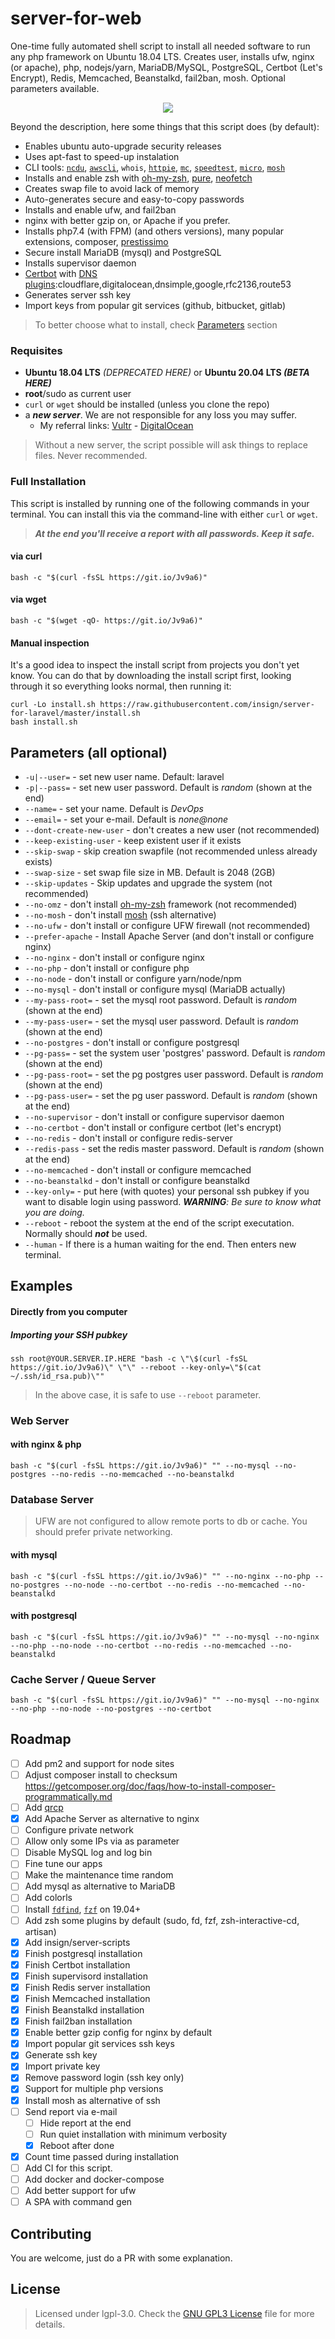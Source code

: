 # server-for-web
One-time fully automated shell script to install all needed software to run any php framework on Ubuntu 18.04 LTS. Creates user, installs ufw, nginx (or apache), php, nodejs/yarn, MariaDB/MySQL, PostgreSQL, Certbot (Let's Encrypt), Redis, Memcached, Beanstalkd, fail2ban, mosh. Optional parameters available.

<p align="center">
  <a href="https://asciinema.org/a/311864"><img src="https://cdn.jsdelivr.net/gh/insign/server-for-laravel/demo.svg"></a>
</p>

Beyond the description, here some things that this script does (by default):
- Enables ubuntu auto-upgrade security releases
- Uses apt-fast to speed-up instalation
- CLI tools: [`ncdu`](https://en.wikipedia.org/wiki/Ncdu), [`awscli`](https://aws.amazon.com/cli/), `whois`, [`httpie`](https://httpie.org/), [`mc`](http://linuxcommand.org/lc3_adv_mc.php), [`speedtest`](https://github.com/sivel/speedtest-cli), [`micro`](https://micro-editor.github.io/), [`mosh`](https://mosh.org/)
- Installs and enable zsh with [oh-my-zsh](https://ohmyz.sh/), [pure](https://github.com/sindresorhus/pure), [neofetch](https://github.com/dylanaraps/neofetch)
- Creates swap file to avoid lack of memory
- Auto-generates secure and easy-to-copy passwords
- Installs and enable ufw, and fail2ban
- nginx with better gzip on, or Apache if you prefer. 
- Installs php7.4 (with FPM) (and others versions), many popular extensions, composer, [prestissimo](https://github.com/hirak/prestissimo)
- Secure install MariaDB (mysql) and PostgreSQL
- Installs supervisor daemon
- [Certbot](https://certbot.eff.org/) with [DNS plugins](https://certbot.eff.org/docs/using.html#dns-plugins):cloudflare,digitalocean,dnsimple,google,rfc2136,route53
- Generates server ssh key
- Import keys from popular git services (github, bitbucket, gitlab)

 

>To better choose what to install, check [Parameters](#parameters-all-optional) section

### Requisites
- **Ubuntu 18.04 LTS** _(DEPRECATED HERE)_ or  **Ubuntu 20.04 LTS _(BETA HERE)_** 
- **root**/sudo as current user
- `curl` or `wget` should be installed (unless you clone the repo)
- a **_new server_**. We are not responsible for any loss you may suffer.
  -  My referral links: [Vultr](https://www.vultr.com/?ref=7205888) - [DigitalOcean](https://m.do.co/c/4361152a43e1)

> Without a new server, the script possible will ask things to replace files. Never recommended.

### Full Installation

This script is installed by running one of the following commands in your terminal. You can install this via the command-line with either `curl` or `wget`.

>**_At the end you'll receive a report with all passwords. Keep it safe._**
#### via curl

```shell
bash -c "$(curl -fsSL https://git.io/Jv9a6)"
```

#### via wget

```shell
bash -c "$(wget -qO- https://git.io/Jv9a6)"
```
#### Manual inspection

It's a good idea to inspect the install script from projects you don't yet know. You can do
that by downloading the install script first, looking through it so everything looks normal,
then running it:

```shell
curl -Lo install.sh https://raw.githubusercontent.com/insign/server-for-laravel/master/install.sh
bash install.sh
```

## Parameters (all optional)
* `-u|--user=` - set new user name. Default: laravel
* `-p|--pass=` - set new user password. Default is _random_ (shown at the end)
* `--name=` - set your name. Default is _DevOps_
* `--email=` - set your e-mail. Default is _none@none_
* `--dont-create-new-user` - don't creates a new user (not recommended)
* `--keep-existing-user` - keep existent user if it exists
* `--skip-swap` - skip creation swapfile (not recommended unless already exists)
* `--swap-size` - set swap file size in MB. Default is 2048 (2GB)
* `--skip-updates` - Skip updates and upgrade the system (not recommended)
* `--no-omz` - don't install [oh-my-zsh](https://ohmyz.sh/) framework (not recommended)
* `--no-mosh` - don't install [mosh](https://mosh.org) (ssh alternative)
* `--no-ufw` - don't install or configure UFW firewall (not recommended)
* `--prefer-apache` - Install Apache Server (and don't install or configure nginx)
* `--no-nginx` - don't install or configure nginx
* `--no-php` - don't install or configure php
* `--no-node` - don't install or configure yarn/node/npm
* `--no-mysql` - don't install or configure mysql (MariaDB actually)
* `--my-pass-root=` - set the mysql root password. Default is _random_ (shown at the end)
* `--my-pass-user=` - set the mysql user password. Default is _random_ (shown at the end)
* `--no-postgres` - don't install or configure postgresql
* `--pg-pass=` - set the system user 'postgres' password. Default is _random_ (shown at the end) 
* `--pg-pass-root=` - set the pg postgres user password. Default is _random_ (shown at the end)
* `--pg-pass-user=` - set the pg user password. Default is _random_ (shown at the end)
* `--no-supervisor` - don't install or configure supervisor daemon
* `--no-certbot` - don't install or configure certbot (let's encrypt)
* `--no-redis` - don't install or configure redis-server
* `--redis-pass` - set the redis master password. Default is _random_ (shown at the end)
* `--no-memcached` - don't install or configure memcached
* `--no-beanstalkd` - don't install or configure beanstalkd
* `--key-only=` - put here (with quotes) your personal ssh pubkey if you want to disable login using password. _**WARNING**: Be sure to know what you are doing._
* `--reboot` - reboot the system at the end of the script executation. Normally should **_not_** be used.
* `--human` - If there is a human waiting for the end. Then enters new terminal.

## Examples
#### Directly from you computer
##### Importing your SSH pubkey
```shell script
ssh root@YOUR.SERVER.IP.HERE "bash -c \"\$(curl -fsSL https://git.io/Jv9a6)\" \"\" --reboot --key-only=\"$(cat ~/.ssh/id_rsa.pub)\""
```
> In the above case, it is safe to use `--reboot` parameter.
### Web Server
#### with nginx & php
```shell script
bash -c "$(curl -fsSL https://git.io/Jv9a6)" "" --no-mysql --no-postgres --no-redis --no-memcached --no-beanstalkd
```
### Database Server
> UFW are not configured to allow remote ports to db or cache. You should prefer private networking.
#### with mysql
```shell script
bash -c "$(curl -fsSL https://git.io/Jv9a6)" "" --no-nginx --no-php --no-postgres --no-node --no-certbot --no-redis --no-memcached --no-beanstalkd
```
#### with postgresql
```shell script
bash -c "$(curl -fsSL https://git.io/Jv9a6)" "" --no-mysql --no-nginx --no-php --no-node --no-certbot --no-redis --no-memcached --no-beanstalkd
```
### Cache Server / Queue Server
```shell script
bash -c "$(curl -fsSL https://git.io/Jv9a6)" "" --no-mysql --no-nginx --no-php --no-node --no-postgres --no-certbot
```


## Roadmap

- [ ] Add pm2 and support for node sites
- [ ] Adjust composer install to checksum https://getcomposer.org/doc/faqs/how-to-install-composer-programmatically.md
- [ ] Add [qrcp](https://github.com/claudiodangelis/qrcp)
- [X] Add Apache Server as alternative to nginx
- [ ] Configure private network
- [ ] Allow only some IPs via as parameter
- [ ] Disable MySQL log and log bin
- [ ] Fine tune our apps
- [ ] Make the maintenance time random
- [ ] Add mysql as alternative to MariaDB
- [ ] Add colorls
- [ ] Install [`fdfind`](https://github.com/sharkdp/fd), [`fzf`](https://github.com/junegunn/fzf) on 19.04+
- [ ] Add zsh some plugins by default (sudo, fd, fzf, zsh-interactive-cd, artisan)
- [X] Add insign/server-scripts
- [X] Finish postgresql installation
- [X] Finish Certbot installation
- [X] Finish supervisord installation
- [X] Finish Redis server installation
- [X] Finish Memcached installation
- [X] Finish Beanstalkd installation
- [X] Finish fail2ban installation
- [X] Enable better gzip config for nginx by default
- [X] Import popular git services ssh keys
- [X] Generate ssh key
- [X] Import private key
- [X] Remove password login (ssh key only)
- [X] Support for multiple php versions
- [X] Install mosh as alternative of ssh
- [ ] Send report via e-mail
  - [ ] Hide report at the end
  - [ ] Run quiet installation with minimum verbosity
  - [X] Reboot after done
- [X] Count time passed during installation
- [ ] Add CI for this script.
- [ ] Add docker and docker-compose
- [ ] Add better support for ufw
- [ ] A SPA with command gen

## Contributing
You are welcome, just do a PR with some explanation.

## License
> Licensed under lgpl-3.0. Check the [GNU GPL3 License](./LICENSE) file for more details.
